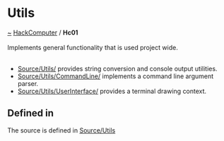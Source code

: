 <a id="utils"></a>
<h1>Utils</h1>
<a id="a01580"></a>
<a href="https://github.com/CharlesCarley/HackComputer#~">~</a>
<a href="index.md#index">HackComputer</a>
<span class="inline-text">/</span>
<span class="bold-text"><b>Hc01</b></span>
<br/>
<br/>
<span class="inline-text">Implements general functionality that is used project wide.</span>
<br/>
<br/>
<ul>
<li><a href="../../Source/Utils/#source-utils-">Source/Utils/</a>
<span class="inline-text"> provides string conversion and console output utilities.</span>
</li>
<li><a href="../../Source/Utils/CommandLine/#source-utils-commandline-">Source/Utils/CommandLine/</a>
<span class="inline-text"> implements a command line argument parser.</span>
</li>
<li><a href="../../Source/Utils/UserInterface/#source-utils-userinterface-">Source/Utils/UserInterface/</a>
<span class="inline-text"> provides a terminal drawing context.</span>
</li>
</ul>
<a id="a01580_1hc01defined"></a>
<a id="defined-in"></a>
<h2>Defined in</h2>
<span class="inline-text">The source is defined in </span>
<a href="../../Source/Utils#source-utils">Source/Utils</a>
<br/>
</div>
</div>
</body>
</html>
